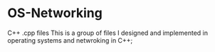 # OS-Networking
C++ .cpp files
This is a group of files I designed and implemented in operating systems and netwroking in C++;
